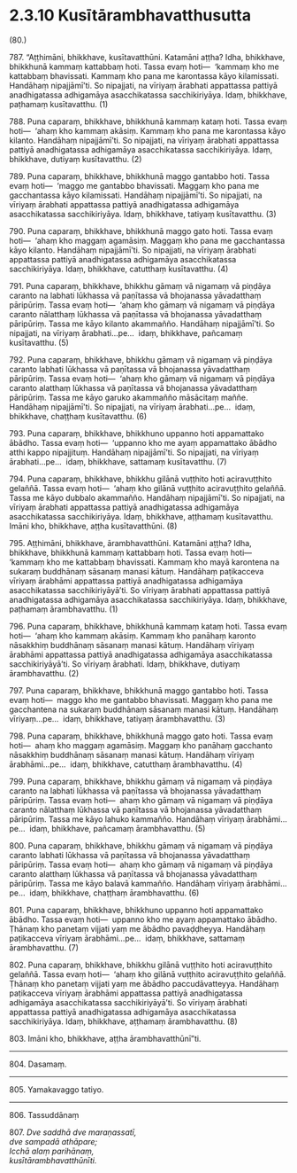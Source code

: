 # 2.3.10 Kusītārambhavatthusutta

(80.)

787\. “Aṭṭhimāni, bhikkhave, kusītavatthūni. Katamāni aṭṭha? Idha, bhikkhave, bhikkhunā kammaṃ kattabbaṃ hoti. Tassa evaṃ hoti—  ‘kammaṃ kho me kattabbaṃ bhavissati. Kammaṃ kho pana me karontassa kāyo kilamissati. Handāhaṃ nipajjāmī’ti. So nipajjati, na vīriyaṃ ārabhati appattassa pattiyā anadhigatassa adhigamāya asacchikatassa sacchikiriyāya. Idaṃ, bhikkhave, paṭhamaṃ kusītavatthu. (1)

788\. Puna caparaṃ, bhikkhave, bhikkhunā kammaṃ kataṃ hoti. Tassa evaṃ hoti—  ‘ahaṃ kho kammaṃ akāsiṃ. Kammaṃ kho pana me karontassa kāyo kilanto. Handāhaṃ nipajjāmī’ti. So nipajjati, na vīriyaṃ ārabhati appattassa pattiyā anadhigatassa adhigamāya asacchikatassa sacchikiriyāya. Idaṃ, bhikkhave, dutiyaṃ kusītavatthu. (2)

789\. Puna caparaṃ, bhikkhave, bhikkhunā maggo gantabbo hoti. Tassa evaṃ hoti—  ‘maggo me gantabbo bhavissati. Maggaṃ kho pana me gacchantassa kāyo kilamissati. Handāhaṃ nipajjāmī’ti. So nipajjati, na vīriyaṃ ārabhati appattassa pattiyā anadhigatassa adhigamāya asacchikatassa sacchikiriyāya. Idaṃ, bhikkhave, tatiyaṃ kusītavatthu. (3)

790\. Puna caparaṃ, bhikkhave, bhikkhunā maggo gato hoti. Tassa evaṃ hoti—  ‘ahaṃ kho maggaṃ agamāsiṃ. Maggaṃ kho pana me gacchantassa kāyo kilanto. Handāhaṃ nipajjāmī’ti. So nipajjati, na vīriyaṃ ārabhati appattassa pattiyā anadhigatassa adhigamāya asacchikatassa sacchikiriyāya. Idaṃ, bhikkhave, catutthaṃ kusītavatthu. (4)

791\. Puna caparaṃ, bhikkhave, bhikkhu gāmaṃ vā nigamaṃ vā piṇḍāya caranto na labhati lūkhassa vā paṇītassa vā bhojanassa yāvadatthaṃ pāripūriṃ. Tassa evaṃ hoti—  ‘ahaṃ kho gāmaṃ vā nigamaṃ vā piṇḍāya caranto nālatthaṃ lūkhassa vā paṇītassa vā bhojanassa yāvadatthaṃ pāripūriṃ. Tassa me kāyo kilanto akammañño. Handāhaṃ nipajjāmī’ti. So nipajjati, na vīriyaṃ ārabhati…pe…  idaṃ, bhikkhave, pañcamaṃ kusītavatthu. (5)

792\. Puna caparaṃ, bhikkhave, bhikkhu gāmaṃ vā nigamaṃ vā piṇḍāya caranto labhati lūkhassa vā paṇītassa vā bhojanassa yāvadatthaṃ pāripūriṃ. Tassa evaṃ hoti—  ‘ahaṃ kho gāmaṃ vā nigamaṃ vā piṇḍāya caranto alatthaṃ lūkhassa vā paṇītassa vā bhojanassa yāvadatthaṃ pāripūriṃ. Tassa me kāyo garuko akammañño māsācitaṃ maññe. Handāhaṃ nipajjāmī’ti. So nipajjati, na vīriyaṃ ārabhati…pe…  idaṃ, bhikkhave, chaṭṭhaṃ kusītavatthu. (6)

793\. Puna caparaṃ, bhikkhave, bhikkhuno uppanno hoti appamattako ābādho. Tassa evaṃ hoti—  ‘uppanno kho me ayaṃ appamattako ābādho atthi kappo nipajjituṃ. Handāhaṃ nipajjāmī’ti. So nipajjati, na vīriyaṃ ārabhati…pe…  idaṃ, bhikkhave, sattamaṃ kusītavatthu. (7)

794\. Puna caparaṃ, bhikkhave, bhikkhu gilānā vuṭṭhito hoti aciravuṭṭhito gelaññā. Tassa evaṃ hoti—  ‘ahaṃ kho gilānā vuṭṭhito aciravuṭṭhito gelaññā. Tassa me kāyo dubbalo akammañño. Handāhaṃ nipajjāmī’ti. So nipajjati, na vīriyaṃ ārabhati appattassa pattiyā anadhigatassa adhigamāya asacchikatassa sacchikiriyāya. Idaṃ, bhikkhave, aṭṭhamaṃ kusītavatthu. Imāni kho, bhikkhave, aṭṭha kusītavatthūni. (8)

795\. Aṭṭhimāni, bhikkhave, ārambhavatthūni. Katamāni aṭṭha? Idha, bhikkhave, bhikkhunā kammaṃ kattabbaṃ hoti. Tassa evaṃ hoti—  ‘kammaṃ kho me kattabbaṃ bhavissati. Kammaṃ kho mayā karontena na sukaraṃ buddhānaṃ sāsanaṃ manasi kātuṃ. Handāhaṃ paṭikacceva vīriyaṃ ārabhāmi appattassa pattiyā anadhigatassa adhigamāya asacchikatassa sacchikiriyāyā’ti. So vīriyaṃ ārabhati appattassa pattiyā anadhigatassa adhigamāya asacchikatassa sacchikiriyāya. Idaṃ, bhikkhave, paṭhamaṃ ārambhavatthu. (1)

796\. Puna caparaṃ, bhikkhave, bhikkhunā kammaṃ kataṃ hoti. Tassa evaṃ hoti—  ‘ahaṃ kho kammaṃ akāsiṃ. Kammaṃ kho panāhaṃ karonto nāsakkhiṃ buddhānaṃ sāsanaṃ manasi kātuṃ. Handāhaṃ vīriyaṃ ārabhāmi appattassa pattiyā anadhigatassa adhigamāya asacchikatassa sacchikiriyāyā’ti. So vīriyaṃ ārabhati. Idaṃ, bhikkhave, dutiyaṃ ārambhavatthu. (2)

797\. Puna caparaṃ, bhikkhave, bhikkhunā maggo gantabbo hoti. Tassa evaṃ hoti—  maggo kho me gantabbo bhavissati. Maggaṃ kho pana me gacchantena na sukaraṃ buddhānaṃ sāsanaṃ manasi kātuṃ. Handāhaṃ vīriyaṃ…pe…  idaṃ, bhikkhave, tatiyaṃ ārambhavatthu. (3)

798\. Puna caparaṃ, bhikkhave, bhikkhunā maggo gato hoti. Tassa evaṃ hoti—  ahaṃ kho maggaṃ agamāsiṃ. Maggaṃ kho panāhaṃ gacchanto nāsakkhiṃ buddhānaṃ sāsanaṃ manasi kātuṃ. Handāhaṃ vīriyaṃ ārabhāmi…pe…  idaṃ, bhikkhave, catutthaṃ ārambhavatthu. (4)

799\. Puna caparaṃ, bhikkhave, bhikkhu gāmaṃ vā nigamaṃ vā piṇḍāya caranto na labhati lūkhassa vā paṇītassa vā bhojanassa yāvadatthaṃ pāripūriṃ. Tassa evaṃ hoti—  ahaṃ kho gāmaṃ vā nigamaṃ vā piṇḍāya caranto nālatthaṃ lūkhassa vā paṇītassa vā bhojanassa yāvadatthaṃ pāripūriṃ. Tassa me kāyo lahuko kammañño. Handāhaṃ vīriyaṃ ārabhāmi…pe…  idaṃ, bhikkhave, pañcamaṃ ārambhavatthu. (5)

800\. Puna caparaṃ, bhikkhave, bhikkhu gāmaṃ vā nigamaṃ vā piṇḍāya caranto labhati lūkhassa vā paṇītassa vā bhojanassa yāvadatthaṃ pāripūriṃ. Tassa evaṃ hoti—  ahaṃ kho gāmaṃ vā nigamaṃ vā piṇḍāya caranto alatthaṃ lūkhassa vā paṇītassa vā bhojanassa yāvadatthaṃ pāripūriṃ. Tassa me kāyo balavā kammañño. Handāhaṃ vīriyaṃ ārabhāmi…pe…  idaṃ, bhikkhave, chaṭṭhaṃ ārambhavatthu. (6)

801\. Puna caparaṃ, bhikkhave, bhikkhuno uppanno hoti appamattako ābādho. Tassa evaṃ hoti—  uppanno kho me ayaṃ appamattako ābādho. Ṭhānaṃ kho panetaṃ vijjati yaṃ me ābādho pavaḍḍheyya. Handāhaṃ paṭikacceva vīriyaṃ ārabhāmi…pe…  idaṃ, bhikkhave, sattamaṃ ārambhavatthu. (7)

802\. Puna caparaṃ, bhikkhave, bhikkhu gilānā vuṭṭhito hoti aciravuṭṭhito gelaññā. Tassa evaṃ hoti—  ‘ahaṃ kho gilānā vuṭṭhito aciravuṭṭhito gelaññā. Ṭhānaṃ kho panetaṃ vijjati yaṃ me ābādho paccudāvatteyya. Handāhaṃ paṭikacceva vīriyaṃ ārabhāmi appattassa pattiyā anadhigatassa adhigamāya asacchikatassa sacchikiriyāyā’ti. So vīriyaṃ ārabhati appattassa pattiyā anadhigatassa adhigamāya asacchikatassa sacchikiriyāya. Idaṃ, bhikkhave, aṭṭhamaṃ ārambhavatthu. (8)

803\. Imāni kho, bhikkhave, aṭṭha ārambhavatthūnī”ti.

---

804\. Dasamaṃ.

---

805\. Yamakavaggo tatiyo.

---

806\. Tassuddānaṃ

807\. _Dve saddhā dve maraṇassatī,_  
_dve sampadā athāpare;_  
_Icchā alaṃ parihānaṃ,_  
_kusītārambhavatthūnīti._
